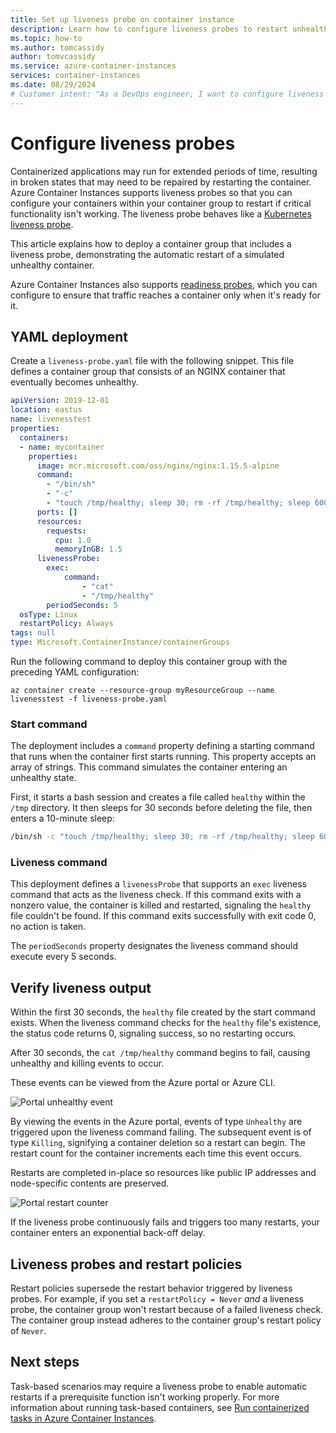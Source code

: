 ```yaml
---
title: Set up liveness probe on container instance
description: Learn how to configure liveness probes to restart unhealthy containers in Azure Container Instances
ms.topic: how-to
ms.author: tomcassidy
author: tomvcassidy
ms.service: azure-container-instances
services: container-instances
ms.date: 08/29/2024
# Customer intent: "As a DevOps engineer, I want to configure liveness probes for container instances, so that I can ensure automatic restarts of unhealthy containers to maintain application availability."
---
```

# Configure liveness probes

Containerized applications may run for extended periods of time, resulting in broken states that may need to be repaired by restarting the container. Azure Container Instances supports liveness probes so that you can configure your containers within your container group to restart if critical functionality isn't working. The liveness probe behaves like a [Kubernetes liveness probe](https://kubernetes.io/docs/tasks/configure-pod-container/configure-liveness-readiness-startup-probes/).

This article explains how to deploy a container group that includes a liveness probe, demonstrating the automatic restart of a simulated unhealthy container.

Azure Container Instances also supports [readiness probes](container-instances-readiness-probe.md), which you can configure to ensure that traffic reaches a container only when it's ready for it.

## YAML deployment

Create a `liveness-probe.yaml` file with the following snippet. This file defines a container group that consists of an NGINX container that eventually becomes unhealthy.

```yaml
apiVersion: 2019-12-01
location: eastus
name: livenesstest
properties:
  containers:
  - name: mycontainer
    properties:
      image: mcr.microsoft.com/oss/nginx/nginx:1.15.5-alpine
      command:
        - "/bin/sh"
        - "-c"
        - "touch /tmp/healthy; sleep 30; rm -rf /tmp/healthy; sleep 600"
      ports: []
      resources:
        requests:
          cpu: 1.0
          memoryInGB: 1.5
      livenessProbe:
        exec:
            command:
                - "cat"
                - "/tmp/healthy"
        periodSeconds: 5
  osType: Linux
  restartPolicy: Always
tags: null
type: Microsoft.ContainerInstance/containerGroups
```

Run the following command to deploy this container group with the preceding YAML configuration:

```azurecli-interactive
az container create --resource-group myResourceGroup --name livenesstest -f liveness-probe.yaml
```

### Start command

The deployment includes a `command` property defining a starting command that runs when the container first starts running. This property accepts an array of strings. This command simulates the container entering an unhealthy state.

First, it starts a bash session and creates a file called `healthy` within the `/tmp` directory. It then sleeps for 30 seconds before deleting the file, then enters a 10-minute sleep:

```bash
/bin/sh -c "touch /tmp/healthy; sleep 30; rm -rf /tmp/healthy; sleep 600"
```

### Liveness command

This deployment defines a `livenessProbe` that supports an `exec` liveness command that acts as the liveness check. If this command exits with a nonzero value, the container is killed and restarted, signaling the `healthy` file couldn't be found. If this command exits successfully with exit code 0, no action is taken.

The `periodSeconds` property designates the liveness command should execute every 5 seconds.

## Verify liveness output

Within the first 30 seconds, the `healthy` file created by the start command exists. When the liveness command checks for the `healthy` file's existence, the status code returns 0, signaling success, so no restarting occurs.

After 30 seconds, the `cat /tmp/healthy` command begins to fail, causing unhealthy and killing events to occur.

These events can be viewed from the Azure portal or Azure CLI.

![Portal unhealthy event][portal-unhealthy]

By viewing the events in the Azure portal, events of type `Unhealthy` are triggered upon the liveness command failing. The subsequent event is of type `Killing`, signifying a container deletion so a restart can begin. The restart count for the container increments each time this event occurs.

Restarts are completed in-place so resources like public IP addresses and node-specific contents are preserved.

![Portal restart counter][portal-restart]

If the liveness probe continuously fails and triggers too many restarts, your container enters an exponential back-off delay.

## Liveness probes and restart policies

Restart policies supersede the restart behavior triggered by liveness probes. For example, if you set a `restartPolicy = Never` *and* a liveness probe, the container group won't restart because of a failed liveness check. The container group instead adheres to the container group's restart policy of `Never`.

## Next steps

Task-based scenarios may require a liveness probe to enable automatic restarts if a prerequisite function isn't working properly. For more information about running task-based containers, see [Run containerized tasks in Azure Container Instances](container-instances-restart-policy.md).

<!-- IMAGES -->
[portal-unhealthy]: ./media/container-instances-liveness-probe/unhealthy-killing.png
[portal-restart]: ./media/container-instances-liveness-probe/portal-restart.png
